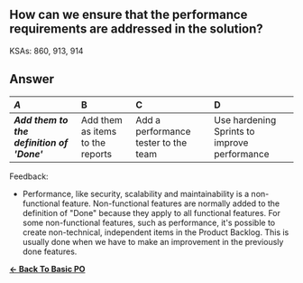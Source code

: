 ## How can we ensure that the performance requirements are addressed in the solution?

KSAs: 860, 913, 914

## Answer
| ***A*** | B | C | D |
| :--- | :--- | :--- | :--- |
| ***Add them to the definition of 'Done'*** | Add them as items to the reports | Add a performance tester to the team | Use hardening Sprints to improve performance |


Feedback:

- Performance, like security, scalability and maintainability is a non-functional feature. Non-functional features are normally added to the definition of "Done" because they apply to all functional features. For some non-functional features, such as performance, it's possible to create non-technical, independent items in the Product Backlog. This is usually done when we have to make an improvement in the previously done features.

[**<- Back To Basic PO**](../../../Basic_PO.md)

